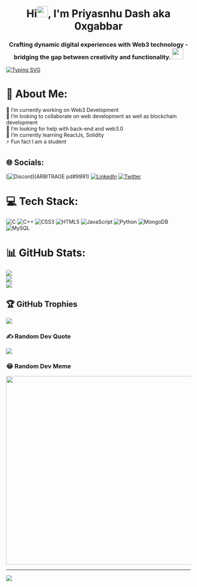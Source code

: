 <h1 align="center">Hi<img src="https://media0.giphy.com/media/w1OBpBd7kJqHrJnJ13/giphy.gif?cid=ecf05e47h725kwv0sspzozkw09vmylceczlowrmxd1pljclb&rid=giphy.gif&ct=s" width="30px" height="30px">, I'm Priyasnhu Dash aka 0xgabbar</h1>
<h3 align="center">Crafting dynamic digital experiences with Web3 technology - bridging the gap between creativity and functionality. <img src="https://github.com/iamimmanuelraj/iamimmanuelraj/blob/master/Assets/Developer.gif" width="30px" height="30px"></h3>

[![Typing SVG](https://readme-typing-svg.demolab.com?font=Fira+Code&pause=1000&center=true&width=435&lines=WebDev+Flutter+BlockChain+SmartContract+Node.js+Express.js+Sanity+NExt.js+React.js+Firebase;Front-End+Developer+)](https://git.io/typing-svg)

# 💫 About Me:
🔭 I’m currently working on Web3 Development<br>👯 I’m looking to collaborate on web development as well as blockchain development <br>🤝 I’m looking for help with back-end and web3.0<br>🌱 I’m currently learning ReactJs, Solidity <br>⚡ Fun fact I am a student




## 🌐 Socials:
[![Discord](https://img.shields.io/badge/Discord-%237289DA.svg?logo=discord&logoColor=white)](ARBITRAGE pd#9991)
[![LinkedIn](https://img.shields.io/badge/LinkedIn-%230077B5.svg?logo=linkedin&logoColor=white)](https://www.linkedin.com/in/priyanshu-dash-777649214/) 
[![Twitter](https://img.shields.io/badge/Twitter-%231DA1F2.svg?logo=Twitter&logoColor=white)](https://twitter.com/Priyanshu__Dash) 

# 💻 Tech Stack:
![C](https://img.shields.io/badge/c-%2300599C.svg?style=plastic&logo=c&logoColor=white) ![C++](https://img.shields.io/badge/c++-%2300599C.svg?style=plastic&logo=c%2B%2B&logoColor=white) ![CSS3](https://img.shields.io/badge/css3-%231572B6.svg?style=plastic&logo=css3&logoColor=white) ![HTML5](https://img.shields.io/badge/html5-%23E34F26.svg?style=plastic&logo=html5&logoColor=white) ![JavaScript](https://img.shields.io/badge/javascript-%23323330.svg?style=plastic&logo=javascript&logoColor=%23F7DF1E) ![Python](https://img.shields.io/badge/python-3670A0?style=plastic&logo=python&logoColor=ffdd54) ![MongoDB](https://img.shields.io/badge/MongoDB-%234ea94b.svg?style=plastic&logo=mongodb&logoColor=white) ![MySQL](https://img.shields.io/badge/mysql-%2300f.svg?style=plastic&logo=mysql&logoColor=white)

# 📊 GitHub Stats:
![](https://github-readme-stats.vercel.app/api?username=Anshojha&theme=dark&hide_border=false&include_all_commits=true&count_private=false)<br/>
![](https://github-readme-streak-stats.herokuapp.com/?user=Anshojha&theme=dark&hide_border=false)<br/>
![](https://github-readme-stats.vercel.app/api/top-langs/?username=Anshojha&theme=dark&hide_border=false&include_all_commits=true&count_private=false&layout=compact)


## 🏆 GitHub Trophies
![](https://github-profile-trophy.vercel.app/?username=Anshojha&theme=radical&no-frame=false&no-bg=true&margin-w=4)

### ✍️ Random Dev Quote
![](https://quotes-github-readme.vercel.app/api?type=horizontal&theme=radical)

### 😂 Random Dev Meme
<img src="https://random-memer.herokuapp.com/" width="512px"/>



---

[![](https://visitcount.itsvg.in/api?id=priyanshudash589&icon=0&color=0)](https://visitcount.itsvg.in)


<!-- Proudly created with GPRM ( https://gprm.itsvg.in ) -->
